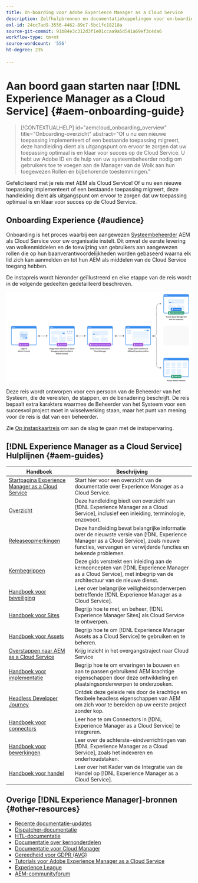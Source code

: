 ```yaml
---
title: On-boarding voor Adobe Experience Manager as a Cloud Service
description: Zelfhulpbronnen en documentatiekoppelingen voor on-boarding bij Adobe Experience Manager as a Cloud Service
exl-id: 24cc7ad9-3556-4462-89c7-5bc1fc18218a
source-git-commit: 91b84e3c312d3f1e01ccaa9a5d541a69ef3c4da6
workflow-type: tm+mt
source-wordcount: '556'
ht-degree: 23%

---
```


# Aan boord gaan starten naar [!DNL Experience Manager as a Cloud Service] {#aem-onboarding-guide}

>[!CONTEXTUALHELP]
>id="aemcloud_onboarding_overview"
>title="Onboarding-overzicht"
>abstract="Of u nu een nieuwe toepassing implementeert of een bestaande toepassing migreert, deze handleiding dient als uitgangspunt om ervoor te zorgen dat uw toepassing optimaal is en klaar voor succes op de Cloud Service. U hebt uw Adobe ID en de hulp van uw systeembeheerder nodig om gebruikers toe te voegen aan de Manager van de Wolk aan hun toegewezen Rollen en bijbehorende toestemmingen."

Gefeliciteerd met je reis met AEM als Cloud Service! Of u nu een nieuwe toepassing implementeert of een bestaande toepassing migreert, deze handleiding dient als uitgangspunt om ervoor te zorgen dat uw toepassing optimaal is en klaar voor succes op de Cloud Service.

## Onboarding Experience {#audience}

Onboarding is het proces waarbij een aangewezen [Systeembeheerder](https://experienceleague.adobe.com/docs/experience-manager-cloud-service/onboarding/onboarding-concepts/system-administrator.html?lang=en) AEM als Cloud Service voor uw organisatie instelt. Dit omvat de eerste levering van wolkenmiddelen en de toewijzing van gebruikers aan aangewezen rollen die op hun baanverantwoordelijkheden worden gebaseerd waarna elk lid zich kan aanmelden en tot hun AEM als middelen van de Cloud Service toegang hebben.

De instapreis wordt hieronder geïllustreerd en elke etappe van de reis wordt in de volgende gedeelten gedetailleerd beschreven.

![](/help/journey-onboarding/assets/onboarding-journey.png)

Deze reis wordt ontworpen voor een persoon van de Beheerder van het Systeem, die de vereisten, de stappen, en de benadering beschrijft. De reis bepaalt extra karakters waarmee de Beheerder van het Systeem voor een succesvol project moet in wisselwerking staan, maar het punt van mening voor de reis is dat van een beheerder.

Zie [Op instapkaartreis](https://experienceleague.adobe.com/docs/experience-manager-cloud-service/journey-onboarding/home.html?lang=en) om aan de slag te gaan met de instapervaring.

## [!DNL Experience Manager as a Cloud Service] Hulplijnen {#aem-guides}

| Handboek | Beschrijving |
|---|---|
| [Startpagina Experience Manager as a Cloud Service](/help/landing/home.md) | Start hier voor een overzicht van de documentatie over Experience Manager as a Cloud Service. |
| [Overzicht](/help/overview/home.md) | Deze handleiding biedt een overzicht van [!DNL Experience Manager as a Cloud Service], inclusief een inleiding, terminologie, enzovoort. |
| [Releaseopmerkingen](/help/release-notes/home.md) | Deze handleiding bevat belangrijke informatie over de nieuwste versie van [!DNL Experience Manager as a Cloud Service], zoals nieuwe functies, vervangen en verwijderde functies en bekende problemen. |
| [Kernbegrippen](/help/core-concepts/home.md) | Deze gids verstrekt een inleiding aan de kernconcepten van [!DNL Experience Manager as a Cloud Service], met inbegrip van de architectuur van de nieuwe dienst. |
| [Handboek voor beveiliging](/help/security/home.md) | Leer over belangrijke veiligheidsonderwerpen betreffende [!DNL Experience Manager as a Cloud Service]. |
| [Handboek voor Sites](/help/sites-cloud/home.md) | Begrijp hoe te met, en beheer, [!DNL Experience Manager Sites] als Cloud Service te ontwerpen. |
| [Handboek voor Assets](/help/assets/home.md) | Begrijp hoe te om [!DNL Experience Manager Assets as a Cloud Service] te gebruiken en te beheren. |
| [Overstappen naar AEM as a Cloud Service](/help/move-to-cloud-service/home.md) | Krijg inzicht in het overgangstraject naar Cloud Service |
| [Handboek voor implementatie](/help/implementing/home.md) | Begrijp hoe te om ervaringen te bouwen en aan te passen gebruikend AEM krachtige eigenschappen door deze ontwikkeling en plaatsingsonderwerpen te onderzoeken. |
| [Headless Developer Journey](/help/journey-headless/developer/overview.md) | Ontdek deze geleide reis door de krachtige en flexibele headless eigenschappen van AEM om zich voor te bereiden op uw eerste project zonder kop. |
| [Handboek voor connectors](/help/connectors/home.md) | Leer hoe te om Connectors in [!DNL Experience Manager as a Cloud Service] te integreren. |
| [Handboek voor bewerkingen](/help/operations/home.md) | Leer over de achterste-eindverrichtingen van [!DNL Experience Manager as a Cloud Service], zoals het indexeren en onderhoudstaken. |
| [Handboek voor handel](/help/commerce-cloud/home.md) | Leer over het Kader van de Integratie van de Handel op [!DNL Experience Manager as a Cloud Service]. |

## Overige [!DNL Experience Manager]-bronnen {#other-resources}

* [Recente documentatie-updates](https://helpx.adobe.com/experience-manager/documentation-updates.html#AEMasaCloudService)
* [Dispatcher-documentatie](/help/implementing/dispatcher/overview.md)
* [HTL-documentatie](https://experienceleague.adobe.com/docs/experience-manager-htl/using/overview.html)
* [Documentatie over kernonderdelen](https://experienceleague.adobe.com/docs/experience-manager-core-components/using/introduction.html)
* [Documentatie voor Cloud Manager](https://experienceleague.adobe.com/docs/experience-manager-cloud-service/onboarding/getting-access/cloud-service-programs/first-time-login.html)
* [Gereedheid voor GDPR (AVG)](/help/compliance/data-privacy-and-protection-readiness/aem-readiness.md)
* [Tutorials voor Adobe Experience Manager as a Cloud Service](https://experienceleague.adobe.com/docs/experience-manager-learn/cloud-service/overview.html)
* [Experience League](https://guided.adobe.com/?promoid=K42KVXHD&amp;mv=other#solutions/experience-manager)
* [AEM-communityforum](https://forums.adobe.com/community/experience-cloud/marketing-cloud/experience-manager)
